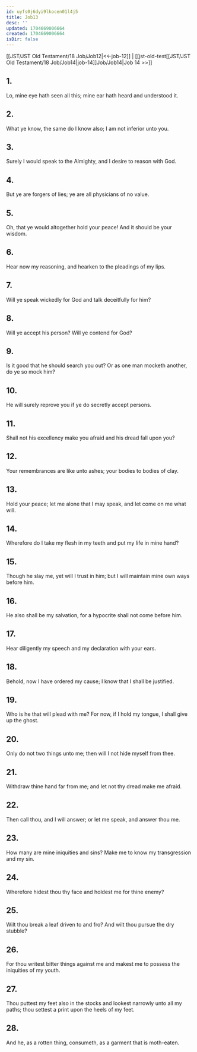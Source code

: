 ```yaml
---
id: uyfs0j6dyi9lkocen01l4j5
title: Job13
desc: ''
updated: 1704669006664
created: 1704669006664
isDir: false
---
```

[[JST/JST Old Testament/18 Job/Job12|<<-job-12]] | [[jst-old-test[[JST/JST Old Testament/18 Job/Job14|job-14]]Job/Job14|Job 14 >>]]
## 1.
Lo, mine eye hath seen all this; mine ear hath heard and understood it.
## 2.
What ye know, the same do I know also; I am not inferior unto you.
## 3.
Surely I would speak to the Almighty, and I desire to reason with God.
## 4.
But ye are forgers of lies; ye are all physicians of no value.
## 5.
Oh, that ye would altogether hold your peace! And it should be your wisdom.
## 6.
Hear now my reasoning, and hearken to the pleadings of my lips.
## 7.
Will ye speak wickedly for God and talk deceitfully for him?
## 8.
Will ye accept his person? Will ye contend for God?
## 9.
Is it good that he should search you out? Or as one man mocketh another, do ye so mock him?
## 10.
He will surely reprove you if ye do secretly accept persons.
## 11.
Shall not his excellency make you afraid and his dread fall upon you?
## 12.
Your remembrances are like unto ashes; your bodies to bodies of clay.
## 13.
Hold your peace; let me alone that I may speak, and let come on me what will.
## 14.
Wherefore do I take my flesh in my teeth and put my life in mine hand?
## 15.
Though he slay me, yet will I trust in him; but I will maintain mine own ways before him.
## 16.
He also shall be my salvation, for a hypocrite shall not come before him.
## 17.
Hear diligently my speech and my declaration with your ears.
## 18.
Behold, now I have ordered my cause; I know that I shall be justified.
## 19.
Who is he that will plead with me? For now, if I hold my tongue, I shall give up the ghost.
## 20.
Only do not two things unto me; then will I not hide myself from thee.
## 21.
Withdraw thine hand far from me; and let not thy dread make me afraid.
## 22.
Then call thou, and I will answer; or let me speak, and answer thou me.
## 23.
How many are mine iniquities and sins? Make me to know my transgression and my sin.
## 24.
Wherefore hidest thou thy face and holdest me for thine enemy?
## 25.
Wilt thou break a leaf driven to and fro? And wilt thou pursue the dry stubble?
## 26.
For thou writest bitter things against me and makest me to possess the iniquities of my youth.
## 27.
Thou puttest my feet also in the stocks and lookest narrowly unto all my paths; thou settest a print upon the heels of my feet.
## 28.
And he, as a rotten thing, consumeth, as a garment that is moth-eaten.

